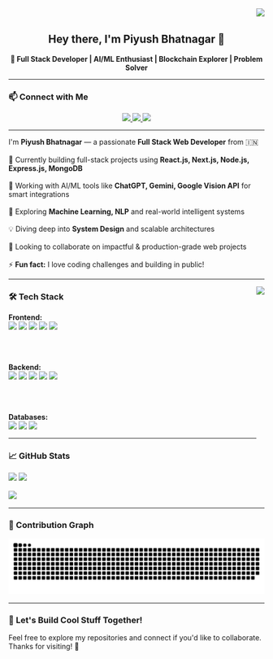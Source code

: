 <div align="right">
  <img src="https://visitor-badge.laobi.icu/badge?page_id=piyushbhatnagar09.piyushbhatnagar09&" />
</div>

<h2 align="center">Hey there, I'm <strong>Piyush Bhatnagar</strong> 👋</h2>

<p align="center"><strong>🚀 Full Stack Developer | AI/ML Enthusiast | Blockchain Explorer | Problem Solver</strong></p>

---

### 📫 Connect with Me

<div align="center">
  <a href="https://www.linkedin.com/in/bhatnagar-piyush/" target="_blank">
    <img src="https://img.shields.io/static/v1?message=LinkedIn&logo=linkedin&label=&color=0077B5&logoColor=white&labelColor=&style=for-the-badge" height="40" />
  </a>
  <a href="mailto:piyushbhatnagar092@gmail.com" target="_blank">
    <img src="https://img.shields.io/static/v1?message=Gmail&logo=gmail&label=&color=D14836&logoColor=white&labelColor=&style=for-the-badge" height="40" />
  </a>
  <a href="https://x.com/PBpiyush9" target="_blank">
    <img src="https://img.shields.io/static/v1?message=Twitter&logo=twitter&label=&color=1DA1F2&logoColor=white&labelColor=&style=for-the-badge" height="40" />
  </a>
</div>

---

<p align="left">
I'm <strong>Piyush Bhatnagar</strong> — a passionate <strong>Full Stack Web Developer</strong> from 🇮🇳 <br><br>
🔭 Currently building full-stack projects using <strong>React.js, Next.js, Node.js, Express.js, MongoDB</strong><br><br>
🤖 Working with AI/ML tools like <strong>ChatGPT, Gemini, Google Vision API</strong> for smart integrations<br><br>
🧠 Exploring <strong>Machine Learning, NLP</strong> and real-world intelligent systems<br><br>
💡 Diving deep into <strong>System Design</strong> and scalable architectures<br><br>
👯 Looking to collaborate on impactful & production-grade web projects<br><br>
⚡ <strong>Fun fact:</strong> I love coding challenges and building in public!
</p>

---

<img align="right" height="300" src="https://user-images.githubusercontent.com/74038190/225813708-98b745f2-7d22-48cf-9150-083f1b00d6c9.gif"  />

### 🛠️ Tech Stack

<div align="left">
  <strong>Frontend:</strong><br/>
  <img src="https://cdn.jsdelivr.net/gh/devicons/devicon/icons/react/react-original.svg" height="40" />
  <img src="https://cdn.jsdelivr.net/gh/devicons/devicon/icons/nextjs/nextjs-original.svg" height="40" />
  <img src="https://cdn.jsdelivr.net/gh/devicons/devicon/icons/javascript/javascript-original.svg" height="40" />
  <img src="https://cdn.jsdelivr.net/gh/devicons/devicon/icons/typescript/typescript-original.svg" height="40" />
  <img src="https://cdn.jsdelivr.net/gh/devicons/devicon/icons/storybook/storybook-original.svg" height="40" />

  <br/><br/>

  <strong>Backend:</strong><br/>
  <img src="https://cdn.jsdelivr.net/gh/devicons/devicon/icons/nodejs/nodejs-original.svg" height="40" />
  <img src="https://cdn.jsdelivr.net/gh/devicons/devicon/icons/express/express-original.svg" height="40" />
  <img src="https://cdn.jsdelivr.net/gh/devicons/devicon/icons/python/python-original.svg" height="40" />
  <img src="https://cdn.jsdelivr.net/gh/devicons/devicon/icons/solidity/solidity-original.svg" height="40" />
  <img src="https://cdn.jsdelivr.net/gh/devicons/devicon/icons/jest/jest-plain.svg" height="40" />

  <br/><br/>

  <strong>Databases:</strong><br/>
  <img src="https://cdn.jsdelivr.net/gh/devicons/devicon/icons/mongodb/mongodb-original.svg" height="40" />
  <img src="https://cdn.jsdelivr.net/gh/devicons/devicon/icons/mysql/mysql-original.svg" height="40" />
  <img src="https://cdn.jsdelivr.net/gh/devicons/devicon/icons/postgresql/postgresql-original.svg" height="40" />
</div>

---

### 📈 GitHub Stats

<div align="left">
  <img src="https://github-readme-stats.vercel.app/api?username=piyushbhatnagar09&show_icons=true&count_private=true&theme=dark&hide_border=true" height="150" />
  <img src="https://github-readme-stats.vercel.app/api/top-langs/?username=piyushbhatnagar09&layout=compact&theme=dark&hide_border=true" height="150" />
  <br /><br />
  <img src="https://github-readme-activity-graph.vercel.app/graph?username=piyushbhatnagar09&theme=react-dark&area=true&hide_border=true" height="300" />
</div>

---

### 🐍 Contribution Graph

<img src="https://raw.githubusercontent.com/platane/snk/output/github-contribution-grid-snake-dark.svg" alt="snake gif" />

---

### 🏁 Let's Build Cool Stuff Together!

Feel free to explore my repositories and connect if you'd like to collaborate. Thanks for visiting! 🚀
